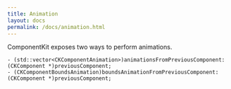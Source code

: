 ```yaml
---
title: Animation 
layout: docs
permalink: /docs/animation.html
---
```


ComponentKit exposes two ways to perform animations.

```objc++
- (std::vector<CKComponentAnimation>)animationsFromPreviousComponent:(CKComponent *)previousComponent;
- (CKComponentBoundsAnimation)boundsAnimationFromPreviousComponent:(CKComponent *)previousComponent;
```
